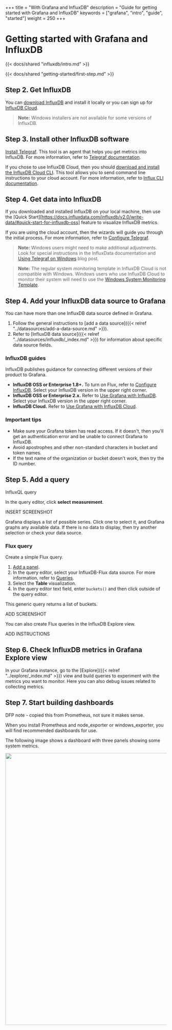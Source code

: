+++
title = "With Grafana and InfluxDB"
description = "Guide for getting started with Grafana and InfluxDB"
keywords = ["grafana", "intro", "guide", "started"]
weight = 250
+++

# Getting started with Grafana and InfluxDB

{{< docs/shared "influxdb/intro.md" >}}

{{< docs/shared "getting-started/first-step.md" >}}

## Step 2. Get InfluxDB

You can [download InfluxDB](https://portal.influxdata.com/downloads/) and install it locally or you can sign up for [InfluxDB Cloud](https://www.influxdata.com/products/influxdb-cloud/).

> **Note:** Windows installers are not available for some versions of InfluxDB.

## Step 3. Install other InfluxDB software

[Install Telegraf](https://docs.influxdata.com/telegraf/v1.18/introduction/installation/). This tool is an agent that helps you get metrics into InfluxDB. For more information, refer to [Telegraf documentation](https://docs.influxdata.com/telegraf/v1.18/).

If you chose to use InfluxDB Cloud, then you should [download and install the InfluxDB Cloud CLI](https://portal.influxdata.com/downloads/). This tool allows you to send command line instructions to your cloud account. For more information, refer to [Influx CLI documentation](https://docs.influxdata.com/influxdb/cloud/write-data/developer-tools/influx-cli/).

## Step 4. Get data into InfluxDB

If you downloaded and installed InfluxDB on your local machine, then use the [Quick Start][https://docs.influxdata.com/influxdb/v2.0/write-data/#quick-start-for-influxdb-oss] feature to visualize InfluxDB metrics.

If you are using the cloud account, then the wizards will guide you through the initial process. For more information, refer to [Configure Telegraf](https://docs.influxdata.com/influxdb/cloud/write-data/no-code/use-telegraf/#configure-telegraf).

> **Note:** Windows users might need to make additional adjustments. Look for special instructions in the InfluxData documentation and [Using Telegraf on Windows](https://www.influxdata.com/blog/using-telegraf-on-windows/) blog post.

> **Note:** The regular system monitoring template in InfluxDB Cloud is not compatible with Windows. Windows users who use InfluxDB Cloud to monitor their system will need to use the [Windows System Monitoring Template](https://github.com/influxdata/community-templates/tree/master/windows_system).

## Step 4. Add your InfluxDB data source to Grafana

You can have more than one InfluxDB data source defined in Grafana.

1. Follow the general instructions to [add a data source]({{< relref "../datasources/add-a-data-source.md" >}}).
1. Refer to [InfluxDB data source]({{< relref "../datasources/influxdb/_index.md" >}}) for information about specific data source fields.

### InfluxDB guides

InfluxDB publishes guidance for connecting different versions of their product to Grafana.

- **InfluxDB OSS or Enterprise 1.8+.** To turn on Flux, refer to [Configure InfluxDB](https://docs.influxdata.com/influxdb/v1.8/administration/config/#flux-enabled-false.). Select your InfluxDB version in the upper right corner.
- **InfluxDB OSS or Enterprise 2.x.** Refer to [Use Grafana with InfluxDB](https://docs.influxdata.com/influxdb/v2.0/tools/grafana/). Select your InfluxDB version in the upper right corner.
-  **InfluxDB Cloud.** Refer to [Use Grafana with InfluxDB Cloud](https://docs.influxdata.com/influxdb/cloud/tools/grafana/).

### Important tips

- Make sure your Grafana token has read access. If it doesn't, then you'll get an authentication error and be unable to connect Grafana to InfluxDB.
- Avoid apostrophes and other non-standard characters in bucket and token names.
- If the text name of the organization or bucket doesn't work, then try the ID number.

## Step 5. Add a query

InfluxQL query

In the query editor, click **select measurement**.

INSERT SCREENSHOT

Grafana displays a list of possible series. Click one to select it, and Grafana graphs any available data. If there is no data to display, then try another selection or check your data source.

### Flux query

Create a simple Flux query.

1. [Add a panel](../panels/add-a-panel.md).
2. In the query editor, select your InfluxDB-Flux data source. For more information, refer to [Queries](../panels/queries.md).
3. Select the **Table** visualization.
4. In the query editor text field, enter `buckets()` and then click outside of the query editor.

This generic query returns a list of buckets.

ADD SCREENSHOT

You can also create Flux queries in the InfluxDB Explore view.

ADD INSTRUCTIONS

## Step 6. Check InfluxDB metrics in Grafana Explore view

In your Grafana instance, go to the [Explore]({{< relref "../explore/_index.md" >}}) view and build queries to experiment with the metrics you want to monitor. Here you can also debug issues related to collecting metrics.

## Step 7. Start building dashboards


DFP note - copied this from Prometheus, not sure it makes sense.




When you install Prometheus and node_exporter or windows_exporter, you will find recommended dashboards for use.

The following image shows a dashboard with three panels showing some system metrics.

<img width="850px" src="/img/docs/getting-started/simple_grafana_prom_dashboard.png" caption="Prometheus dashboards" >
